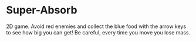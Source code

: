 # Super-Absorb
2D game. Avoid red enemies and collect the blue food with the arrow keys to see how big you can get! Be careful, every time you move you lose mass.
